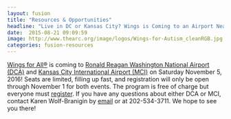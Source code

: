 ```yaml
---
layout: fusion
title: "Resources & Opportunities"
headline: "Live in DC or Kansas City? Wings is Coming to an Airport Near You!"
date:  2015-08-21 09:09:59
image: http://www.thearc.org/image/logos/Wings-for-Autism_cleanRGB.jpg
categories: fusion-resources
---
```

<a href="http://www.thearc.org/wingsforautism/about">Wings for All®</a> is coming to <a href="http://bit.ly/2dGxUu3">Ronald Reagan Washington National Airport (DCA)</a> and <a href="http://bit.ly/2e1SamQ">Kansas City International Airport (MCI)</a> on Saturday November 5, 2016! Seats are limited, filling up fast, and registration will only be open through November 1 for both events. The program is free of charge but everyone must <a href="http://www.thearc.org/wingsforautism">register</a>. If you have any questions about either DCA or MCI, contact Karen Wolf-Branigin by <a href="mailto:wolf-branigin@thearc.org">email</a> or at 202-534-3711. We hope to see you there!